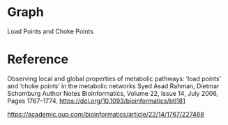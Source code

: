 # Graph
Load Points and Choke Points

# Reference

Observing local and global properties of metabolic pathways: ‘load points’ and ‘choke points’ in the metabolic networks 
Syed Asad Rahman, Dietmar Schomburg Author Notes
Bioinformatics, Volume 22, Issue 14, July 2006, Pages 1767–1774, 
https://doi.org/10.1093/bioinformatics/btl181


https://academic.oup.com/bioinformatics/article/22/14/1767/227488

